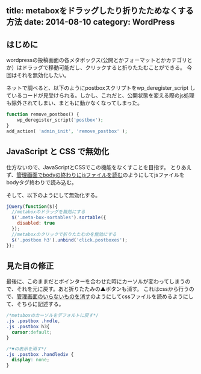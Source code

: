 title: metaboxをドラッグしたり折りたためなくする方法
date: 2014-08-10
category: WordPress
---

## はじめに

wordpressの投稿画面の各メタボックス(公開とかフォーマットとかカテゴリとか）はドラッグで移動可能だし、クリックすると折りたたむことができる。
今回はそれを無効化したい。

ネットで調べると、以下のようにpostboxスクリプトをwp_deregister_script しているコードが見受けられる。しかし、これだと、公開状態を変える際のjs処理も除外されてしまい、まともに動かなくなってしまった。

```php
function remove_postbox() {
    wp_deregister_script('postbox');
}
add_action( 'admin_init', 'remove_postbox' );
```

## JavaScript と CSS で無効化

仕方ないので、JavaScriptとCSSでこの機能をなくすことを目指す。
とりあえず、[管理画面でbodyの終わりにjsファイルを読む](/wordpress/2014-08-06-wordpress-js-load)のようにしてjsファイルをbodyタグ終わりで読み込む。


そして、以下のようにして無効化する。
```javascript
jQuery(function($){
  //metaboxのドラッグを無効にする
  $('.meta-box-sortables').sortable({
    disabled: true
  });
  //metaboxのクリックで折りたたむのを無効にする
  $('.postbox h3').unbind('click.postboxes');
});
```

## 見た目の修正

最後に、このままだとポインターを合わせた時にカーソルが変わってしまうので、それを元に戻す。あと折りたたみの▲ボタンも消す。
これはcssから行うので、[管理画面のいらないものを消す](/wordpress/2014-03-09-wordpress-hidden)のようにしてcssファイルを読めるようにして、そちらに記述する。

```css
/*metaboxのカーソルをデフォルトに戻す*/
.js .postbox .hndle,
.js .postbox h3{
  cursor:default;
}

/*▼の表示を消す*/
.js .postbox .handlediv {
  display: none;  
}
```
